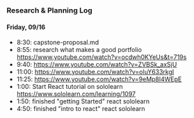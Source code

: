 ### Research & Planning Log
#### Friday, 09/16
* 8:30: capstone-proposal.md
* 8:55: research what makes a good portfolio 
https://www.youtube.com/watch?v=ocdwh0KYeUs&t=719s
* 9:40: https://www.youtube.com/watch?v=ZVBSk_axSjU
* 11:00: https://www.youtube.com/watch?v=oluY633rkgI
* 11:25: https://www.youtube.com/watch?v=9eMp8l4WEpE
* 1:00: Start React tutorial on sololearn https://www.sololearn.com/learning/1097
* 1:50: finished "getting Started" react sololearn
* 4:50: finished "intro to react" react sololearn